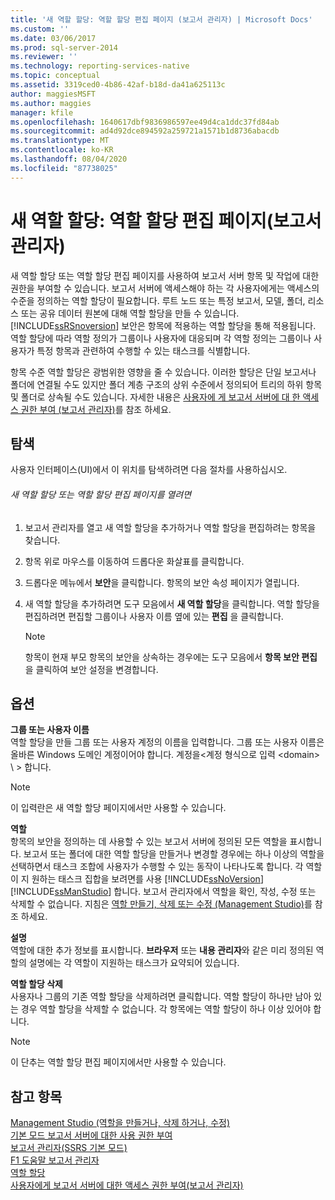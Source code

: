 ```yaml
---
title: '새 역할 할당: 역할 할당 편집 페이지 (보고서 관리자) | Microsoft Docs'
ms.custom: ''
ms.date: 03/06/2017
ms.prod: sql-server-2014
ms.reviewer: ''
ms.technology: reporting-services-native
ms.topic: conceptual
ms.assetid: 3319ced0-4b86-42af-b18d-da41a625113c
author: maggiesMSFT
ms.author: maggies
manager: kfile
ms.openlocfilehash: 1640617dbf9836986597ee49d4ca1ddc37fd84ab
ms.sourcegitcommit: ad4d92dce894592a259721a1571b1d8736abacdb
ms.translationtype: MT
ms.contentlocale: ko-KR
ms.lasthandoff: 08/04/2020
ms.locfileid: "87738025"
---
```

# <a name="new-role-assignment-edit-role-assignment-page-report-manager"></a>새 역할 할당: 역할 할당 편집 페이지(보고서 관리자)
  새 역할 할당 또는 역할 할당 편집 페이지를 사용하여 보고서 서버 항목 및 작업에 대한 권한을 부여할 수 있습니다. 보고서 서버에 액세스해야 하는 각 사용자에게는 액세스의 수준을 정의하는 역할 할당이 필요합니다. 루트 노드 또는 특정 보고서, 모델, 폴더, 리소스 또는 공유 데이터 원본에 대해 역할 할당을 만들 수 있습니다. [!INCLUDE[ssRSnoversion](../includes/ssrsnoversion-md.md)] 보안은 항목에 적용하는 역할 할당을 통해 적용됩니다. 역할 할당에 따라 역할 정의가 그룹이나 사용자에 대응되며 각 역할 정의는 그룹이나 사용자가 특정 항목과 관련하여 수행할 수 있는 태스크를 식별합니다.  
  
 항목 수준 역할 할당은 광범위한 영향을 줄 수 있습니다. 이러한 할당은 단일 보고서나 폴더에 연결될 수도 있지만 폴더 계층 구조의 상위 수준에서 정의되어 트리의 하위 항목 및 폴더로 상속될 수도 있습니다. 자세한 내용은 [사용자에 게 보고서 서버에 대 한 액세스 권한 부여 &#40;보고서 관리자&#41;](security/grant-user-access-to-a-report-server.md)를 참조 하세요.  
  
## <a name="navigation"></a>탐색  
 사용자 인터페이스(UI)에서 이 위치를 탐색하려면 다음 절차를 사용하십시오.  
  
###### <a name="to-open-the-new-role-assignment-or-edit-role-assignment-page"></a>새 역할 할당 또는 역할 할당 편집 페이지를 열려면  
  
1.  보고서 관리자를 열고 새 역할 할당을 추가하거나 역할 할당을 편집하려는 항목을 찾습니다.  
  
2.  항목 위로 마우스를 이동하여 드롭다운 화살표를 클릭합니다.  
  
3.  드롭다운 메뉴에서 **보안**을 클릭합니다. 항목의 보안 속성 페이지가 열립니다.  
  
4.  새 역할 할당을 추가하려면 도구 모음에서 **새 역할 할당**을 클릭합니다. 역할 할당을 편집하려면 편집할 그룹이나 사용자 이름 옆에 있는 **편집** 을 클릭합니다.  
  
    > [!NOTE]  
    >   항목이 현재 부모 항목의 보안을 상속하는 경우에는 도구 모음에서 **항목 보안 편집** 을 클릭하여 보안 설정을 변경합니다.  
  
## <a name="options"></a>옵션  
 **그룹 또는 사용자 이름**  
 역할 할당을 만들 그룹 또는 사용자 계정의 이름을 입력합니다. 그룹 또는 사용자 이름은 올바른 Windows 도메인 계정이어야 합니다. 계정을<계정 형식으로 입력 \<domain> \\ \> 합니다.  
  
> [!NOTE]  
>  이 입력란은 새 역할 할당 페이지에서만 사용할 수 있습니다.  
  
 **역할**  
 항목의 보안을 정의하는 데 사용할 수 있는 보고서 서버에 정의된 모든 역할을 표시합니다. 보고서 또는 폴더에 대한 역할 할당을 만들거나 변경할 경우에는 하나 이상의 역할을 선택하면서 태스크 조합에 사용자가 수행할 수 있는 동작이 나타나도록 합니다. 각 역할이 지 원하는 태스크 집합을 보려면를 사용 [!INCLUDE[ssNoVersion](../includes/ssnoversion-md.md)] [!INCLUDE[ssManStudio](../includes/ssmanstudio-md.md)] 합니다. 보고서 관리자에서 역할을 확인, 작성, 수정 또는 삭제할 수 없습니다. 지침은 [역할 만들기, 삭제 또는 수정 &#40;Management Studio&#41;](security/role-definitions-create-delete-or-modify.md)를 참조 하세요.  
  
 **설명**  
 역할에 대한 추가 정보를 표시합니다. **브라우저** 또는 **내용 관리자**와 같은 미리 정의된 역할의 설명에는 각 역할이 지원하는 태스크가 요약되어 있습니다.  
  
 **역할 할당 삭제**  
 사용자나 그룹의 기존 역할 할당을 삭제하려면 클릭합니다. 역할 할당이 하나만 남아 있는 경우 역할 할당을 삭제할 수 없습니다. 각 항목에는 역할 할당이 하나 이상 있어야 합니다.  
  
> [!NOTE]  
>  이 단추는 역할 할당 편집 페이지에서만 사용할 수 있습니다.  
  
## <a name="see-also"></a>참고 항목  
 [Management Studio &#40;역할을 만들거나, 삭제 하거나, 수정&#41;](security/role-definitions-create-delete-or-modify.md)   
 [기본 모드 보고서 서버에 대한 사용 권한 부여](security/granting-permissions-on-a-native-mode-report-server.md)   
 [보고서 관리자&#40;SSRS 기본 모드&#41;](../../2014/reporting-services/report-manager-ssrs-native-mode.md)   
 [F1 도움말 보고서 관리자](../../2014/reporting-services/report-manager-f1-help.md)   
 [역할 할당](security/role-assignments.md)   
 [사용자에게 보고서 서버에 대한 액세스 권한 부여&#40;보고서 관리자&#41;](security/grant-user-access-to-a-report-server.md)  
  
  
